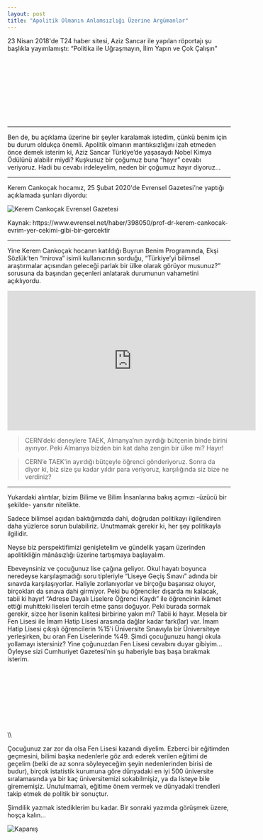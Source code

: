 ```yaml
---
layout: post
title: "Apolitik Olmanın Anlamsızlığı Üzerine Argümanlar"
---
```


23 Nisan 2018'de T24 haber sitesi, Aziz Sancar ile yapılan röportajı şu başlıkla yayımlamıştı: “Politika ile Uğraşmayın, İlim Yapın ve Çok Çalışın”

<div class="iframely-embed"><div class="iframely-responsive" style="height: 140px; padding-bottom: 0;"><a href="https://t24.com.tr/haber/prof-dr-aziz-sancar-politika-ile-ugrasmayin-ilim-yapin-ve-cok-calisin,611789" data-iframely-url="//iframely.net/Z44azWm?card=small"></a></div></div><script async src="//iframely.net/embed.js"></script>

---

Ben de, bu açıklama üzerine bir şeyler karalamak istedim, çünkü benim için bu durum oldukça önemli. Apolitik olmanın mantıksızlığını izah etmeden önce demek isterim ki, Aziz Sancar Türkiye’de yaşasaydı Nobel Kimya Ödülünü alabilir miydi? Kuşkusuz bir çoğumuz buna “hayır” cevabı veriyoruz. Hadi bu cevabı irdeleyelim, neden bir çoğumuz hayır diyoruz…

---

Kerem Cankoçak hocamız, 25 Şubat 2020'de Evrensel Gazetesi’ne yaptığı açıklamada şunları diyordu:

![Kerem Cankoçak Evrensel Gazetesi](https://miro.medium.com/v2/resize:fit:1400/format:webp/0*y8MdkMUwPiHKdaf4.png)
<figcaption>Kaynak: https://www.evrensel.net/haber/398050/prof-dr-kerem-cankocak-evrim-yer-cekimi-gibi-bir-gercektir
</figcaption>

---

Yine Kerem Cankoçak hocanın katıldığı Buyrun Benim Programında, Ekşi Sözlük’ten “mirova” isimli kullanıcının sorduğu, “Türkiye’yi bilimsel araştırmalar açısından geleceği parlak bir ülke olarak görüyor musunuz?” sorusuna da başından geçenleri anlatarak durumunun vahametini açıklıyordu.

<iframe width="560" height="315" src="https://www.youtube.com/embed/p2HQd9tvY0g?si=Nnw-oJh1voOW17qy&amp;start=387" title="YouTube video player" frameborder="0" allow="accelerometer; autoplay; clipboard-write; encrypted-media; gyroscope; picture-in-picture; web-share" allowfullscreen></iframe>

>CERN’deki deneylere TAEK, Almanya’nın ayırdığı bütçenin binde birini ayırıyor. Peki Almanya bizden bin kat daha zengin bir ülke mi? Hayır!

>CERN’e TAEK’in ayırdığı bütçeyle öğrenci gönderiyoruz. Sonra da diyor ki, biz size şu kadar yıldır para veriyoruz, karşılığında siz bize ne verdiniz?

---

Yukardaki alıntılar, bizim Bilime ve Bilim İnsanlarına bakış açımızı -üzücü bir şekilde- yansıtır nitelikte.

Sadece bilimsel açıdan baktığımızda dahi, doğrudan politikayı ilgilendiren daha yüzlerce sorun bulabiliriz. Unutmamak gerekir ki, her şey politikayla ilgilidir.

Neyse biz perspektifimizi genişletelim ve gündelik yaşam üzerinden apolitikliğin mânâsızlığı üzerine tartışmaya başlayalım.

Ebeveynsiniz ve çocuğunuz lise çağına geliyor. Okul hayatı boyunca neredeyse karşılaşmadığı soru tipleriyle “Liseye Geçiş Sınavı” adında bir sınavda karşılaşıyorlar. Haliyle zorlanıyorlar ve birçoğu başarısız oluyor, birçokları da sınava dahi girmiyor. Peki bu öğrenciler dışarda mı kalacak, tabii ki hayır! “Adrese Dayalı Liselere Öğrenci Kaydı” ile öğrencinin ikâmet ettiği muhitteki liseleri tercih etme şansı doğuyor. Peki burada sormak gerekir, sizce her lisenin kalitesi birbirine yakın mı? Tabii ki hayır. Mesela bir Fen Lisesi ile İmam Hatip Lisesi arasında dağlar kadar fark(lar) var. İmam Hatip Lisesi çıkışlı öğrencilerin %15'i Üniversite Sınavıyla bir Üniversiteye yerleşirken, bu oran Fen Liselerinde %49. Şimdi çocuğunuzu hangi okula yollamayı istersiniz? Yine çoğunuzdan Fen Lisesi cevabını duyar gibiyim… Öyleyse sizi Cumhuriyet Gazetesi’nin şu haberiyle baş başa bırakmak isterim.

<div class="iframely-embed"><div class="iframely-responsive" style="height: 140px; padding-bottom: 0;"><a href="https://www.cumhuriyet.com.tr/haber/butce-dindar-nesil-insaatlarina-1258173" data-iframely-url="//iframely.net/y89YZ9Y?card=small"></a></div></div><script async src="//iframely.net/embed.js"></script>
\\

Çocuğunuz zar zor da olsa Fen Lisesi kazandı diyelim. Ezberci bir eğitimden geçmesini, bilimi başka nedenlerle göz ardı ederek verilen eğitimi de geçelim (belki de az sonra söyleyeceğim şeyin nedenlerinden birisi de budur), birçok istatistik kurumuna göre dünyadaki en iyi 500 üniversite sıralamasında ya bir kaç üniversitemizi sokabilmişiz, ya da listeye bile girememişiz. Unutulmamalı, eğitime önem vermek ve dünyadaki trendleri takip etmek de politik bir sonuçtur.

Şimdilik yazmak istediklerim bu kadar. Bir sonraki yazımda görüşmek üzere, hoşça kalın…

![Kapanış](https://miro.medium.com/v2/resize:fit:786/format:webp/1*b48vCCnijkuLJNzjTHTAeg.jpeg)